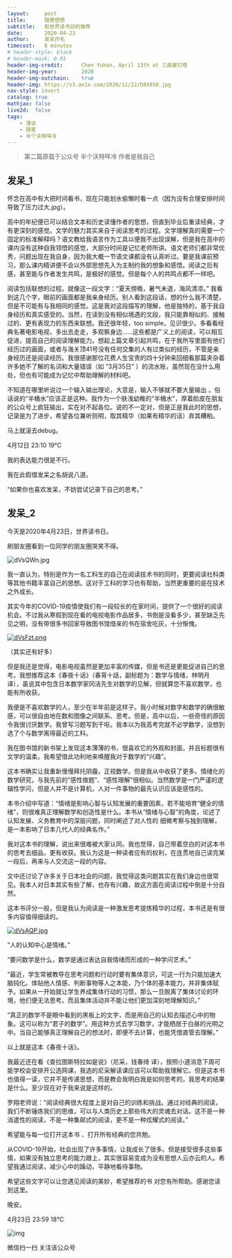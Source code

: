 ```yaml
---
layout:     post
title:      随便想想
subtitle:   和世界读书日的推荐
date:       2020-04-23
author:     发呆炸毛
timecost:   8 minutes
# header-style: black
# header-mask: 0.01
header-img-credit:      Chen Yuhan, April 13th at 三囱崖灯塔
header-img-year:        2020
header-img-outchain:    true
header-img: https://s3.ax1x.com/2020/11/22/D8X8SO.jpg
nav-style: invert
catalog: true
mathjax: false
live2d:  false
tags:
    - 漫谈
    - 随笔
    - 半个沃特咩冷
---
```


> 第二篇原载于公众号 半个沃特咩冷 作者是我自己

## 发呆_1

怀念在高中有大把时间看书，现在只能划水偷懒时看一点（因为没有合理安排时间导致了压力过大.jpg）。

高中的年纪便已可以结合文本和历史读懂作者的思想，但直到毕业后重读经典，才有更深刻的感觉。文学的魅力其实来自于阅读思考的过程。文学理解真的需要一个固定的标准解释吗？语文教给我语言作为工具以便我不出现误解，但是我在高中的课内没有这种自我领悟的感觉，大部分时间是记忆老师所讲。语文老师们都非常优秀，问题出现在我自身，因为我大概一节语文课都没有认真听过。要是我课前预习，那么课内精讲便不会以外部思想先入为主制约我的想象和感悟。阅读之后有感，甚至能与作者发生共鸣，是极好的感觉。但是每个人的共鸣点都不一样吧。

阅读包括联想的过程。就像这一段文字：“夏天傍晚，暑气未退，海风清凉。” 我看到这几个字，眼前的画面都是我亲身经历。别人看到这段话，想的什么我不清楚，但是不可能有与我相同的感觉。这是我对这段描写的理解，他是独特的，基于我自身经历和真实感受的。当然，在读到没有相似境遇的文段，我只能靠相似的、接触过的、更有表现力的东西来联想。我还很年轻，too simple，见识很少。多看看经典名著电影电视，多出去走走，多观察身边……这些都是广义上的阅读，可以相互促进，提高自己的阅读理解能力。想起上篇文章引起共鸣，在于我所写里面有他们经历过的画面，或者与海关顶41号没有任何交集的人有过类似的经历，不管是亲身经历还是阅读经历。我很感谢那位花费人生宝贵的四十分钟来回细看那篇夹杂着许多她不了解的名词和大量错误（如 “3月35日” ）的流水账，虽然现在没什么用处，但也有可能成为记忆中帮助理解的材料吧。

不知道在哪里听说过一个输入输出理论，大意是，输入不够就不要大量输出 。俗话说的“半桶水”应该正是这种。我作为一个肤浅幼稚的“半桶水”，厚着脸皮在朋友的公众号上疯狂输出，实在对不起各位。说的不一定对，但是正是我此时的思想，记录是为了进步，希望各位兼听则明，取其精华（如果有精华的话）弃其糟粕。

马上就滚去debug。

4月12日 23:10  19℃

我的表达能力很是不行。

我在此假借发呆之名胡说八道。

“如果你也喜欢发呆，不妨尝试记录下自己的思考。”

## 发呆_2

今天是2020年4月23日，世界读书日。

刷朋友圈看到一位同学的朋友圈哭笑不得。

![dVsQWn.jpg](https://s1.ax1x.com/2020/08/16/dVsQWn.jpg)

我一直认为，特别是作为一名工科生的自己在阅读技术书的同时，更要阅读社科类等其他书籍丰富自己的思想。这对于工科的学习也有帮助，当然更重要的是在技术之外成长。

其实今年的COVID-19疫情使我们有一段较长的在家时间，提供了一个很好的阅读机会。不过我从寒假到现在看的电视电影作品居多，书倒是没看多少，甚至缺乏先见之明，没有带很多书回家导致图书馆借来的书在宿舍吃灰，十分惭愧。

[![dVsFzt.png](https://s1.ax1x.com/2020/08/16/dVsFzt.png)](https://imgchr.com/i/dVsFzt)

（其实还有好多）

但是我还是觉得，电影电视虽然是更加丰富的传媒，但是书还是更能促进自己的思考。我想推荐这本《春夜十话》（春宵十話，副标题为：数学与情绪，林明月 译），虽说其中包含日本数学家冈洁先生对数学的见解，但就算您不喜欢数学，也能有所收获。

我便是不喜欢数学的人，至少在半年前是这样子。我小时候对数字和数学的确很敏感，可以很自由地在数和图像之间联系、思考。但是，高中以后，一些奇怪的原因令我很讨厌数学。我曾写习题写到干呕。我本以为我高考完就不必学数学，没想到选了个与数学离得最近的工科。

我在图书馆的新书架上发现这本薄薄的书，很喜欢它的外观和封面，并且标题很有文学的温柔。我希望借此功利地来唤醒我对于数学的“兴趣”。

这本书确实让我重新慢慢拜托阴霾，正视数学。但是我从中收获了更多。情绪化的数学研究，与我先前的“感性做题”、“感性理解”很相似。当然数学是一门严谨的逻辑性学问，但是人并不是计算机，人对一件事物的最先认识应该是感性的。

本书介绍中写道：“情绪是影响心智与认知发展的重要因素，若不能培育“健全的情绪”，则很难真正理解数学和创造性是什么。本书从“情绪与心智”的角度，论述了认知发展、义务教育中的深层问题，同时阐述了对人性的 细微考察与独到理解，是一本影响了日本几代人的经典名作。”

我对这本书的理解，说出来很难被大家认同。我也觉得，自己带着空白的对这本书的思考去细品，更有收获。我认为这是一种读者应有的权利，在连贯地自己读完某一段后，再来与人交流这一段的内容。

文中还讨论了许多关于日本社会的问题，我觉得这类问题其实在我们身边也很常见。我本人对日本其实有些了解，也存有兴趣，故这方面在阅读过程中倒是十分自然。

这本书评分一般，但是我认为阅读是一种激发思考提炼精华的过程，本书还是有很多内容值得细读的。

[![dVsAQP.jpg](https://s1.ax1x.com/2020/08/16/dVsAQP.jpg)](https://imgchr.com/i/dVsAQP)

“人的认知中心是情绪。”

“要问数学是什么，数学是通过表达自我情绪而形成的一种学问艺术。”

“最近，学生常被教导在思考问题和行动时要有集体意识，可这一行为只能加速大脑钝化。体贴他人情感、判断事物等人之本能，乃个体的基本能力，并非集体赋予。如果从一开始就让学生养成集体行动的习惯，那么一旦脱离了集体讨论的环境，他们便无法思考。而且集体活动并不能让他们更加深刻地理解知识。”

“真正的数学不是眼中看到的黑板上的文字，而是用自己的认知去描述心中的物象。这可以称为“君子的数学”。用这种方式去学习数学，才能栖居于白昼的光明之中。当自己能够真正理解自己的想法时，即便不去计算，也能凭借直管去理解。”

以上就是这本《春夜十话》。

我最近还在看《查拉图斯特拉如是说》（尼采，钱春绮 译），按照小道消息下周可能学校会安排开公选网课，我选的尼采解读课应该可以帮助我理解它。但是这本书也值得一读，它并不是传递思想，而是教会我明白我是如何思考的，我思考的结果是什么。至少现在对于我来说是这样的。

罗翔老师说：“阅读经典很大程度上是对自己的训练和挑战。通过对经典的阅读，我们不断锤炼我们的思维，可以与人类历史上那些伟大的灵魂去对话。这不是一种消遣性的阅读，不是一种集邮式的阅读，更不是一种炫耀式的阅读。”

希望能与每一位打开这本书 、打开所有经典的您共勉。

从COVID-19开始，社会出现了许多事情，让我成长了很多。但是接受很多这些事情，如果没有独立思考的能力跟上，其实很容易变成为没有思想人云亦云的人。希望我通过阅读，减少心中的躁动，平静地看待事物。

希望这些文字可以让您遇见阅读的美妙，希望推荐的书 对您有所帮助。感谢您读到这里。

晚安。

4月23日 23:59  18℃

![img](https://mp.weixin.qq.com/mp/qrcode?scene=10000004&size=102&__biz=MzAxMTc4MzA4NA==&mid=100000013&idx=2&sn=6ae853681d6a522f1ca70be57756042e&send_time=1597585884)

微信扫一扫
关注该公众号
